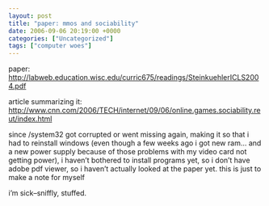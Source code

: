 ```yaml
---
layout: post
title: "paper: mmos and sociability"
date: 2006-09-06 20:19:00 +0000
categories: ["Uncategorized"]
tags: ["computer woes"]
---
```


paper: http://labweb.education.wisc.edu/curric675/readings/SteinkuehlerICLS2004.pdf

article summarizing it: http://www.cnn.com/2006/TECH/internet/09/06/online.games.sociability.reut/index.html

since /system32 got corrupted or went missing again, making it so that i had to reinstall windows (even though a few weeks ago i got new ram… and a new power supply because of those problems with my video card not getting power), i haven’t bothered to install programs yet, so i don’t have adobe pdf viewer, so i haven’t actually looked at the paper yet. this is just to make a note for myself

i’m sick–sniffly, stuffed.